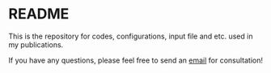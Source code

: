 # README
This is  the repository for codes, configurations, input file and etc. used in my publications.

If you have any questions, please feel free to send an [email](mailto:qhyu@stu.suda.edu.com) for consultation!
